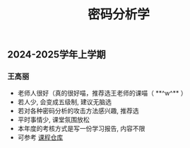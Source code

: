 ﻿---
title: 密码分析学
description: "课程代码: SE3430"
---


## 2024-2025学年上学期

### 王高丽

- 老师人很好（真的很好喵，推荐选王老师的课喵（ \*\*\^w\^\*\* ）
- 若人少, 会变成五级制, 建议无脑选
- 若对各种密码分析的攻击方法感兴趣, 推荐选
- 平时事情少, 课堂氛围放松
- 本年度的考核方式是写一份学习报告, 内容不限
- 可参考 [课程仓库](https://github.com/KirisameVanilla/Cryptanalysis_of_cryptography.git)
